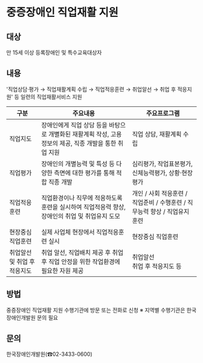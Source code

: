 # 중증장애인 직업재활 지원

## 대상
만 15세 이상 등록장애인 및 특수교육대상자

## 내용
'직업상담·평가 → 직업재활계획 수립 → 직업적응훈련 → 취업알선 → 취업 후 적응지원' 등 일련의 직업재활서비스 지원

| 구분            | 주요내용                                                  | 주요프로그램                                                      |
|-----------------|-----------------------------------------------------------|------------------------------------------------------------------|
| 직업지도        | 장애인에게 직업 상담 등을 바탕으로 개별화된 재활계획 작성, 고용정보의 제공, 직종 개발을 통한 취업 지원 | 직업 상담, 재활계획 수립                                       |
| 직업평가        | 장애인의 개별능력 및 특성 등 다양한 측면에 대한 평가를 통해 적합 직종 개발 | 심리평가, 작업표본평가,신체능력평가, 상황·현장평가           |
| 직업적응훈련     | 직업환경이나 직무에 적응하도록 훈련을 실시하여 직업적응력 향상, 장애인의 취업 및 취업유지 도모 | 개인 / 사회 적응훈련 / 직업준비 / 수행훈련 / 직무능력 향상 / 직업유지 훈련 |
| 현장중심 직업훈련 | 실제 사업체 현장에서 직업적응훈련 실시                   | 현장중심 직업훈련                                               |
| 취업알선 및 취업 후 적응지도 | 취업 알선, 직업배치 제공 후 취업 후 직업 안정을 위한 작업환경에 필요한 자원 제공 | 취업알선<br>취업 후 적응지도 등                                   |

## 방법
중증장애인 직업재활 지원 수행기관에 방문 또는 전화로 신청
※ 지역별 수행기관은 한국장애인개발원 문의 필요

## 문의
한국장애인개발원(☎02-3433-0600)
